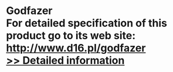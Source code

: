 # Godfazer<br />For detailed specification of this product go to its web site: http://www.d16.pl/godfazer<br />[>> Detailed information](https://secure.shareit.com/shareit/product.html?productid=300966551&affiliateid=200057808)
